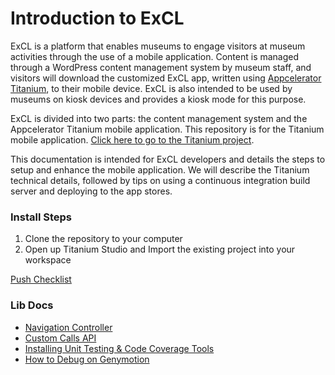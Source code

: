 # Introduction to ExCL #
ExCL is a platform that enables museums to engage visitors at museum activities through the use of 
a mobile application. Content is managed through a WordPress content management system by museum 
staff, and visitors will download the customized ExCL app, written using [Appcelerator Titanium](http://www.appcelerator.com/titanium/), 
to their mobile device. ExCL is also intended to be used by museums on kiosk devices and provides 
a kiosk mode for this purpose.

ExCL is divided into two parts: the content management system and the Appcelerator Titanium mobile application. This repository is for the Titanium mobile application. [Click here to go to the Titanium project](https://github.com/cmhouston/excl-mobile).

This documentation is intended for ExCL developers and details the steps to setup and enhance the mobile application. We will describe the Titanium technical details, followed by tips on using a continuous integration build server and 
deploying to the app stores.

### Install Steps ###

1. Clone the repository to your computer
2. Open up Titanium Studio and Import the existing project into your workspace

[Push Checklist](/docs/Checkin%20Checklist.md)

### Lib Docs ###

* [Navigation Controller](/docs/NavigationController.md)
* [Custom Calls API](/docs/CustomCalls.md)
* [Installing Unit Testing & Code Coverage Tools](/docs/installingUnitTestingAndCodeCoverageTools.md)
* [How to Debug on Genymotion](/docs/debuggingOnGenymotion.md)
